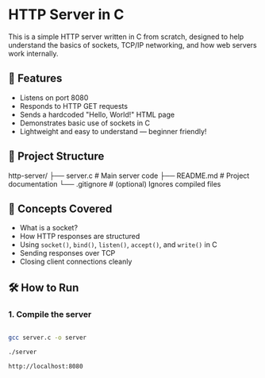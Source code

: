# HTTP Server in C

This is a simple HTTP server written in C from scratch, designed to help understand the basics of sockets, TCP/IP networking, and how web servers work internally.

## 🚀 Features

- Listens on port 8080
- Responds to HTTP GET requests
- Sends a hardcoded "Hello, World!" HTML page
- Demonstrates basic use of sockets in C
- Lightweight and easy to understand — beginner friendly!

## 📂 Project Structure
http-server/
├── server.c # Main server code
├── README.md # Project documentation
└── .gitignore # (optional) Ignores compiled files

## 🧠 Concepts Covered

- What is a socket?
- How HTTP responses are structured
- Using `socket()`, `bind()`, `listen()`, `accept()`, and `write()` in C
- Sending responses over TCP
- Closing client connections cleanly

## 🛠️ How to Run

### 1. Compile the server
```bash

gcc server.c -o server

./server

http://localhost:8080



